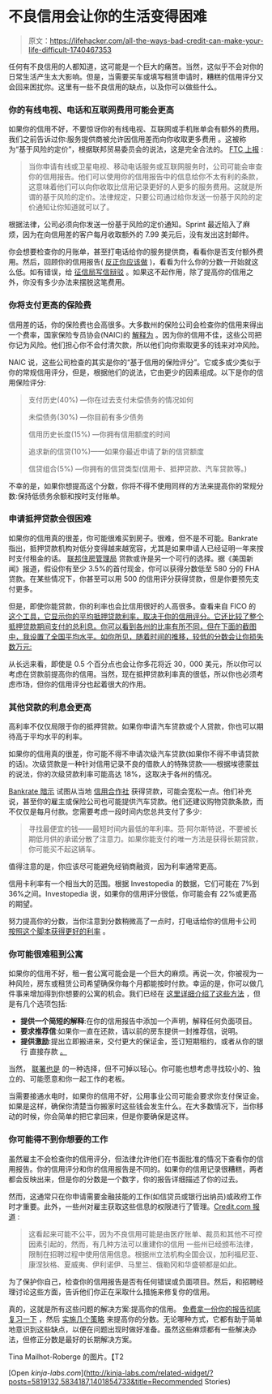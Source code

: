 # 不良信用会让你的生活变得困难

> 原文：<https://lifehacker.com/all-the-ways-bad-credit-can-make-your-life-difficult-1740467353>

任何有不良信用的人都知道，这可能是一个巨大的痛苦。当然，这似乎不会对你的日常生活产生太大影响。但是，当需要买车或填写租赁申请时，糟糕的信用评分又会回来困扰你。这里有一些不良信用的缺点，以及你可以做些什么。



### 你的有线电视、电话和互联网费用可能会更高

如果你的信用不好，不要惊讶你的有线电视、互联网或手机账单会有额外的费用。我们之前告诉过你:服务提供商被允许因信用差而向你收取更多费用 。这被称为“基于风险的定价”，根据联邦贸易委员会的说法，这是完全合法的。 [FTC 上报](http://www.consumer.ftc.gov/blog/take-notice-how-your-credit-history-can-affect-your-monthly-bill?utm_source=govdelivery) :

> 当你申请有线或卫星电视、移动电话服务或互联网服务时，公司可能会审查你的信用报告。他们可以使用你的信用报告中的信息给你不太有利的条款，这意味着他们可以向你收取比信用记录更好的人更多的服务费用。这就是所谓的基于风险的定价。法律规定，只要公司通过给你发送一份基于风险的定价通知让你知道就可以了。

根据法律，公司必须向你发送一份基于风险的定价通知。Sprint 最近陷入了麻烦，因为在向信用差的客户每月收取额外的 7.99 美元后，没有发出这封邮件。

你会想要检查你的月账单，甚至打电话给你的服务提供商，看看你是否支付额外费用。然后，回顾你的信用报告( [反正你应该做](https://lifehacker.com/how-to-monitor-your-own-credit-for-free-forever-1510277742) )，看看为什么你的分数一开始就这么低。如有错误，给 [征信局写信辩驳](http://lifehacker.com/how-can-i-remove-blemishes-from-my-credit-report-1401854733) 。如果这不起作用，除了提高你的信用之外，你没有多少办法来摆脱这笔费用。

### 你将支付更高的保险费

信用差的话，你的保险费也会高很多。大多数州的保险公司会检查你的信用来得出一个费率，国家保险专员协会(NAIC)的 [解释为](http://www.naic.org/documents/consumer_alert_credit_based_insurance_scores.htm) 。因为你的信用不佳，这些公司把你记为风险。他们担心你不会付清欠款，所以他们向你索取更多的钱来对冲风险。

NAIC 说，这些公司检查的其实是你的“基于信用的保险评分”。它或多或少类似于你的常规信用评分，但是，根据他们的说法，它由更少的因素组成。以下是你的信用保险评分:

> 支付历史(40%) —你在过去支付未偿债务的情况如何
> 
> 未偿债务(30%) —你目前有多少债务
> 
> 信用历史长度(15%) —你拥有信用额度的时间
> 
> 追求新的信贷(10%)——如果你最近申请了新的信贷额度
> 
> 信贷组合(5%) —你拥有的信贷类型(信用卡、抵押贷款、汽车贷款等。)

不幸的是，如果你想提高这个分数，你将不得不使用同样的方法来提高你的常规分数:保持低债务余额和按时支付账单。

### 申请抵押贷款会很困难

如果你的信用真的很差，你可能很难买到房子。很难，但不是不可能。Bankrate 指出，抵押贷款机构对低分变得越来越宽容，尤其是如果申请人已经证明一年来按时支付租金的话。 [联邦住房管理局](http://portal.hud.gov/hudportal/HUD/program_offices/housing/fhahistory) 贷款或许是另一个可行的选择。据《美国新闻》报道，假设你有至少 3.5%的首付现金，你可以获得分数低至 580 分的 FHA 贷款。在某些情况下，你甚至可以用 500 的信用评分获得贷款，但是你要预先支付更多。

但是，即使你能贷款，你的利率也会比信用很好的人高很多。查看来自 FICO 的 [这个工具，它显示你的平均抵押贷款利率，取决于你的信用评分。它还比较了整个抵押贷款期间支付的总利息。你可以看到各州的比率有所不同，但在下面的截图中，我设置了全国平均水平。如你所见，随着时间的推移，较低的分数会让你损失数万元:](http://www.myfico.com/crediteducation/calculators/loanrates.aspx)

从长远来看，即使是 0.5 个百分点也会让你多花将近 30，000 美元，所以你可以考虑在贷款前提高你的信用。当然，现在抵押贷款利率真的很低，所以你也必须考虑市场，但你的信用评分也起着很大的作用。

### 其他贷款的利息会更高

高利率不仅仅局限于你的抵押贷款。如果你申请汽车贷款或个人贷款，你也可以期待高于平均水平的利率。

如果你的信用真的很差，你可能不得不申请次级汽车贷款(如果你不得不申请贷款的话)。次级贷款是一种针对信用记录不良的借款人的特殊贷款——根据埃德蒙兹 的说法，你的次级贷款利率可能高达 18%，这取决于各州的情况。

[Bankrate 暗示](http://www.bankrate.com/finance/auto/9-steps-to-a-car-loan-on-damaged-credit-8.aspx) 试图从当地 [信用合作社](http://lifehacker.com/five-best-credit-unions-1656438536) 获得贷款，可能会宽松一点。他们补充说，甚至你的雇主或保险公司也可能提供汽车贷款。他们还建议购物贷款条款，而不仅仅是每月付款。您需要考虑一段时间内您总共支付了多少:

> 寻找最便宜的钱——最短时间内最低的年利率。范·阿尔斯特说，不要被长期低月供的承诺分散了注意力。如果你能支付的唯一方法是获得长期贷款，你可能买不起这辆车。



值得注意的是，你应该尽可能避免经销商融资，因为利率通常更高。

信用卡利率有一个相当大的范围。根据 Investopedia 的数据，它们可能在 7%到 36%之间。Investopedia 说，如果你的信用评分很低，你可能会有 22%或更高的期望。

努力提高你的分数，当你注意到分数稍微高了一点时，打电话给你的信用卡公司 [按照这个脚本获得更好的利率](http://lifehacker.com/negotiate-a-lower-credit-card-apr-with-this-script-1690542594) 。

### 你可能很难租到公寓

如果你的信用不好，租一套公寓可能会是一个巨大的麻烦。再说一次，你被视为一种风险，房东或租赁公司希望确保你每个月都能按时付款。幸运的是，你可以做几件事来增加得到你想要的公寓的机会。我们已经在 [这里详细介绍了这些方法](http://twocents.lifehacker.com/how-to-rent-an-apartment-when-your-credit-history-is-po-1566847914#_ga=1.167026750.1268082208.1431441811) ，但是有几个选项包括:

*   **提供一个简短的解释**:在你的信用报告中添加一个声明，解释任何负面项目。
*   **要求推荐信**:如果你一直在还款，请以前的房东提供一封推荐信，说明。
*   **提供激励**:提出立即搬进来，交付更大的保证金，签订短期租约，或者从你的银行 直接存款 [。](http://lifehacker.com/offer-direct-deposit-payment-to-a-landlord-if-you-have-1636788980)

当然， [联署也是](https://lifehacker.com/when-you-should-and-shouldnt-cosign-a-loan-511078403) 的一种选择，但不可掉以轻心。你可能也想考虑寻找较小的、独立的、可能愿意和你一起工作的老板。

当需要接通水电时，如果你的信用不好，公用事业公司可能会要求你支付保证金。如果是这样，确保你清楚当你搬家时这些钱会发生什么。在大多数情况下，当你移动的时候，你会简单的把它拿回来，但是你要确保是这样。

### 你可能得不到你想要的工作

虽然雇主不会检查你的信用评分，但法律允许他们在书面批准的情况下查看你的信用报告。你的信用评分和你的信用报告是不同的。如果你的信用记录很糟糕，两者都会反映出来，但是你的分数是一个数字，你的报告详细描述了你的过去。

然而，这通常只在你申请需要金融技能的工作(如信贷员或银行出纳员)或政府工作时才重要。此外，一些州对雇主获取这些信息的权限进行了管理。[Credit.com 报道](http://blog.credit.com/2012/12/the-3-jobs-where-good-credit-counts-63782/?utm_source=Yahoo&utm_medium=content&utm_content=IB_3&utm_campaign=credit_mess) :

> 这看起来可能不公平，因为不良信用可能是由医疗账单、裁员和其他不可控因素引起的，然而，有几种方法可以重建你的信用 一些州已经颁布法律，限制在招聘过程中使用信用信息。根据州立法机构全国会议，加利福尼亚、康涅狄格、夏威夷、伊利诺伊、马里兰、俄勒冈和华盛顿都是如此。

为了保护你自己，检查你的信用报告是否有任何错误或负面项目。然后，和招聘经理讨论这些方面，告诉他们你正在采取什么措施来修复你的信用。

真的，这就是所有这些问题的解决方案:提高你的信用。 [免费拿一份你的报告](http://twocents.lifehacker.com/the-many-ways-you-can-get-a-free-copy-of-your-credit-sc-1647249947)[彻底复习一下](http://twocents.lifehacker.com/how-to-read-and-understand-your-credit-report-1552491817) ，然后 [实施几个策略](http://lifehacker.com/improve-your-credit-score-this-weekend-5984340) 来提高你的分数。无论哪种方式，它都有助于简单地意识到这些缺点，以便在问题出现时做好准备。虽然这些麻烦都有一些解决办法，但修正分数是最好的长期解决方案。

Tina Mailhot-Roberge 的图片。【T2

[Open *kinja-labs.com*](http://kinja-labs.com/related-widget/?posts=5819132,5834187,1401854733&title=Recommended Stories)